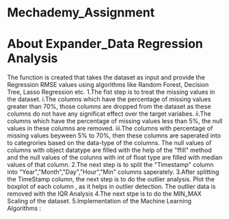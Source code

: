 # Mechademy_Assignment

# About Expander_Data Regression Analysis
  The function is created that takes the dataset as input and provide the Regression RMSE values using algorithms like Random Forest, 
  Decision Tree, Lasso Regression etc.
    1.The fist step is to treat the missing values in the dataset.
        i.The columns which have the percentage of missing values greater than 70%, those columns are dropped from the dataset as these 
        columns do not have any significat effect over the target variabes.
        ii.The columns which have the percentage of missing values less than 5%, the null values in these columns are removed.
        iii.The columns with percentage of missing values beyween 5% to 70%, then these columns are saperated into to categrories based on 
        the data-type of the columns. The null values of columns with object datatype are filled with the help of the "ffill" method and 
        the null values of the colunns with int of float type are filled with median values of that column.
    2.The next step is to split the "Timestamp" column into "Year","Month","Day","Hour","Min" columns saperately.
    3.After splitting the TimeStamp column, the next step is to do the outlier analysis. Plot the boxplot of each column , as it helps 
         in outlier detection. The outlier data is removed with the IQR Analysis
    4.The next stpe is to do the MIN_MAX Scaling of the dataset.
    5.Implementation of the Machine Learning Algorithms :
          
  
